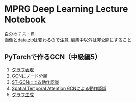 # MPRG Deep Learning Lecture Notebook

自分のテスト用.  
画像とdata.zipは変わるので注意.
編集中以外は非公開にすること

## PyTorchで作るGCN（中級編5）
1.  [グラフ表現](https://colab.research.google.com/github/sirakik/MPRGLecture/blob/master/15_gcn/01_graph.ipynb)
2.  [GCNにノード分類](https://colab.research.google.com/github/sirakik/MPRGLecture/blob/master/15_gcn/02_node_classification_GCN.ipynb)
3.  [ST-GCNによる動作認識](https://colab.research.google.com/github/sirakik/MPRGLecture/blob/master/15_gcn/03_action_recognition_ST-GCN.ipynb)
4.  [Spatial Temporal Attention GCNによる動作認識](https://colab.research.google.com/github/sirakik/MPRGLecture/blob/master/15_gcn/04_action_recognition_STA-GCN.ipynb)
5.  [グラフ生成](https://colab.research.google.com/github/sirakik/MPRGLecture/blob/master/15_gcn/05_graph_generation.ipynb)


